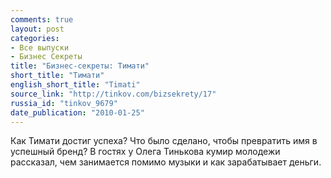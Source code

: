 ```yaml
---
comments: true
layout: post
categories:
- Все выпуски
- Бизнес Секреты
title: "Бизнес-секреты: Тимати"
short_title: "Тимати"
english_short_title: "Timati"
source_link: "http://tinkov.com/bizsekrety/17"
russia_id: "tinkov_9679"
date_publication: "2010-01-25"
---
```

Как Тимати достиг успеха? Что было сделано, чтобы превратить имя в успешный бренд? В гостях у Олега Тинькова кумир молодежи рассказал, чем занимается помимо музыки и как зарабатывает деньги.
